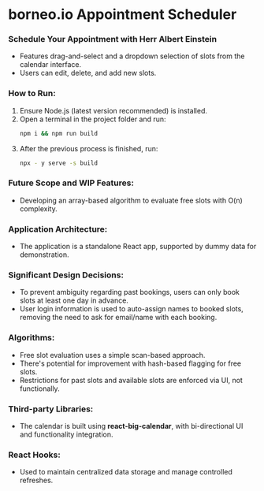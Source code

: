 # borneo.io Appointment Scheduler

### Schedule Your Appointment with Herr Albert Einstein
- Features drag-and-select and a dropdown selection of slots from the calendar interface.
- Users can edit, delete, and add new slots.

### How to Run:
1. Ensure Node.js (latest version recommended) is installed.
2. Open a terminal in the project folder and run:
   ```bash
   npm i && npm run build
3. After the previous process is finished, run:
   ```bash
   npx - y serve -s build

### Future Scope and WIP Features:
- Developing an array-based algorithm to evaluate free slots with O(n) complexity.

### Application Architecture:
- The application is a standalone React app, supported by dummy data for demonstration.

### Significant Design Decisions:
- To prevent ambiguity regarding past bookings, users can only book slots at least one day in advance.
- User login information is used to auto-assign names to booked slots, removing the need to ask for email/name with each booking.

### Algorithms:
- Free slot evaluation uses a simple scan-based approach.
- There's potential for improvement with hash-based flagging for free slots.
- Restrictions for past slots and available slots are enforced via UI, not functionally.

### Third-party Libraries:
- The calendar is built using **react-big-calendar**, with bi-directional UI and functionality integration.

### React Hooks:
- Used to maintain centralized data storage and manage controlled refreshes.
